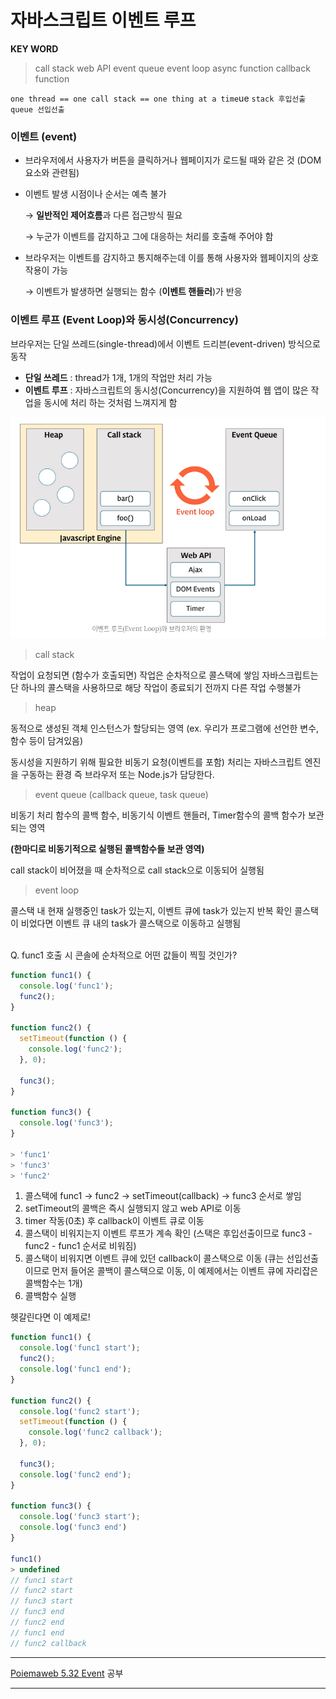 # 자바스크립트 이벤트 루프

**KEY WORD**
> call stack
web API
event queue
event loop
async function
callback function

`one thread == one call stack == one thing at a time`ue
`stack 후입선출`
`queue 선입선출`

### 이벤트 (event)

- 브라우저에서 사용자가 버튼을 클릭하거나 웹페이지가 로드될 때와 같은 것 (DOM 요소와 관련됨)
- 이벤트 발생 시점이나 순서는 예측 불가

    → **일반적인 제어흐름**과 다른 접근방식 필요   

    → 누군가 이벤트를 감지하고 그에 대응하는 처리를 호출해 주어야 함

- 브라우저는 이벤트를 감지하고 통지해주는데 이를 통해 사용자와 웹페이지의 상호작용이 가능

    → 이벤트가 발생하면 실행되는 함수 (**이벤트 핸들러**)가 반응

### 이벤트 루프 (Event Loop)와 동시성(Concurrency)

브라우저는 단일 쓰레드(single-thread)에서 이벤트 드리븐(event-driven) 방식으로 동작

- **단일 쓰레드** : thread가 1개, 1개의 작업만 처리 가능
- **이벤트 루프** :  자바스크립트의 동시성(Concurrency)을 지원하여 웹 앱이 많은 작업을 동시에 처리 하는 것처럼 느껴지게 함

![이벤트루프](./img/이벤트루프.png)

> call stack

작업이 요청되면 (함수가 호출되면) 작업은 순차적으로 콜스택에 쌓임
자바스크립트는 단 하나의 콜스택을 사용하므로 해당 작업이 종료되기 전까지 다른 작업 수행불가

> heap

동적으로 생성된 객체 인스턴스가 할당되는 영역
(ex. 우리가 프로그램에 선언한 변수, 함수 등이 담겨있음)

동시성을 지원하기 위해 필요한 비동기 요청(이벤트를 포함) 처리는 자바스크립트 엔진을 구동하는 환경 즉 브라우저 또는 Node.js가 담당한다.

> event queue (callback queue, task queue)

비동기 처리 함수의 콜백 함수, 비동기식 이벤트 핸들러, Timer함수의 콜백 함수가 보관되는 영역

**(한마디로 비동기적으로 실행된 콜백함수들 보관 영역)**

call stack이 비어졌을 때 순차적으로 call stack으로 이동되어 실행됨

> event loop

콜스택 내 현재 실행중인 task가 있는지, 이벤트 큐에 task가 있는지 반복 확인
콜스택이 비었다면 이벤트 큐 내의 task가 콜스택으로 이동하고 실행됨

<br>
Q. func1 호출 시 콘솔에 순차적으로 어떤 값들이 찍힐 것인가?

```js
function func1() {
  console.log('func1');
  func2();
}

function func2() {
  setTimeout(function () {
    console.log('func2');
  }, 0);

  func3();
}

function func3() {
  console.log('func3');
}

> 'func1' 
> 'func3'
> 'func2'
```

1. 콜스택에  func1 →  func2 → setTimeout(callback) → func3 순서로 쌓임
2. setTimeout의 콜백은 즉시 실행되지 않고 web API로 이동
3. timer 작동(0초) 후 callback이 이벤트 큐로 이동
4. 콜스택이 비워지는지 이벤트 루프가 계속 확인 
(스택은 후입선출이므로 func3 - func2 - func1 순서로 비워짐)
5. 콜스택이 비워지면 이벤트 큐에 있던 callback이 콜스택으로 이동 
(큐는 선입선출이므로 먼저 들어온 콜백이 콜스택으로 이동, 
이 예제에서는 이벤트 큐에 자리잡은 콜백함수는 1개)
6. 콜백함수 실행


헷갈린다면 이 예제로!

```js
function func1() {
  console.log('func1 start');
  func2();                   
  console.log('func1 end');
}

function func2() {
  console.log('func2 start');   
  setTimeout(function () {      
    console.log('func2 callback');
  }, 0); 

  func3();                      
  console.log('func2 end'); 
}

function func3() {
  console.log('func3 start'); 
  console.log('func3 end')
}

func1()
> undefined
// func1 start
// func2 start
// func3 start
// func3 end
// func2 end
// func1 end
// func2 callback
```


***
[Poiemaweb 5.32 Event](https://poiemaweb.com/js-event) 공부
***